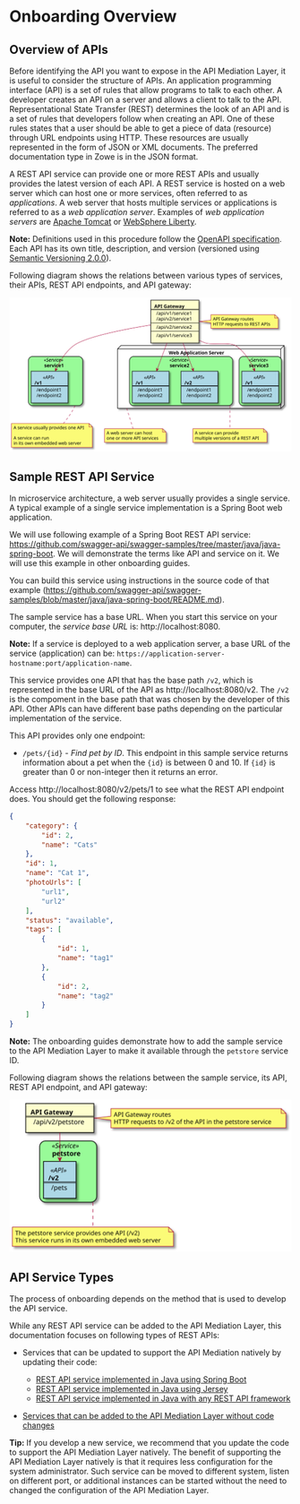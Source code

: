 # Onboarding Overview

## Overview of APIs

Before identifying the API you want to expose in the API Mediation Layer, it is useful to consider the structure of APIs. An application programming interface (API) is a set of rules that allow programs to talk to each other. A developer creates an API on a server and allows a client to talk to the API. Representational State Transfer (REST) determines the look of an API and is a set of rules that developers follow when creating an API. One of these rules states that a user should be able to get a piece of data (resource) through URL endpoints using HTTP. These resources are usually represented in the form of JSON or XML documents. The preferred documentation type in Zowe is in the JSON format.

A REST API service can provide one or more REST APIs and usually provides the latest version of each API. A REST service is hosted on a web server which can host one or more services, often referred to as _applications_. A web server that hosts multiple services  or applications is referred to as a _web application server_. Examples of _web application servers_ are [Apache Tomcat](http://tomcat.apache.org/) or [WebSphere Liberty](https://developer.ibm.com/wasdev/websphere-liberty/). 

**Note:** Definitions used in this procedure follow the [OpenAPI specification](https://swagger.io/specification/). 
Each API has its own title, description, and version (versioned using [Semantic Versioning 2.0.0](https://semver.org/spec/v2.0.0.html)).

Following diagram shows the relations between various types of services, their APIs, REST API endpoints, and API gateway:

![REST API Components](diagrams/rest-api-components.svg)


## Sample REST API Service

In microservice architecture, a web server usually provides a single service. A typical example of a single service implementation is a Spring Boot web application. 

We will use following example of a Spring Boot REST API service: https://github.com/swagger-api/swagger-samples/tree/master/java/java-spring-boot. We will demonstrate the terms like API and service on it. We will use this example in other onboarding guides.

You can build this service using instructions in the source code of that example (https://github.com/swagger-api/swagger-samples/blob/master/java/java-spring-boot/README.md).

The sample service has a base URL. When you start this service on your computer, the _service base URL_ is: http://localhost:8080. 

**Note:** If a service is deployed to a web application server, a base URL of the service (application) can be: `https://application-server-hostname:port/application-name`.

This service provides one API that has the base path `/v2`, which is represented in the base URL of the API as http://localhost:8080/v2. The `/v2` is the compoment in the base path that was chosen by the developer of this API. Other APIs can have different base paths depending on the particular implementation of the service.

This API provides only one endpoint:

- `/pets/{id}` - *Find pet by ID*. This endpoint in this sample service returns information about a pet when the `{id}` is between 0 and 10. If `{id}` is greater than 0 or non-integer then it returns an error.

Access http://localhost:8080/v2/pets/1 to see what the REST API endpoint does. You should get the following response:

```json
{
    "category": {
        "id": 2,
        "name": "Cats"
    },
    "id": 1,
    "name": "Cat 1",
    "photoUrls": [
        "url1",
        "url2"
    ],
    "status": "available",
    "tags": [
        {
            "id": 1,
            "name": "tag1"
        },
        {
            "id": 2,
            "name": "tag2"
        }
    ]
}
```

**Note:** The onboarding guides demonstrate how to add the sample service to the API Mediation Layer to make it available through the `petstore` service ID.

Following diagram shows the relations between the sample service, its API, REST API endpoint, and API gateway:

![Sample REST API Components](diagrams/rest-api-components-sample.svg)


## API Service Types

The process of onboarding depends on the method that is used to develop the API service.

While any REST API service can be added to the API Mediation Layer, this documentation focuses on following types of REST APIs:

- Services that can be updated to support the API Mediation natively by updating their code:
    - [REST API service implemented in Java using Spring Boot](api-mediation-onboard-an-existing-spring-boot-rest-api-service.md)
    - [REST API service implemented in Java using Jersey](api-mediation-onboard-an-existing-java-jersey-rest-api-service.md)
    - [REST API service implemented in Java with any REST API framework](api-mediation-onboard-an-existing-java-rest-api-service.md)
  
- [Services that can be added to the API Mediation Layer without code changes](api-mediation-onboard-an-existing-rest-api-service-without-code-changes.md)

**Tip:** If you develop a new service, we recommend that you update the code to support the API Mediation Layer natively. The benefit of supporting the API Mediation Layer natively is that it requires less configuration for the system administrator. Such service can be moved to different system, listen on different port, or additional instances can be started without the need to changed the configuration of the API Mediation Layer.
